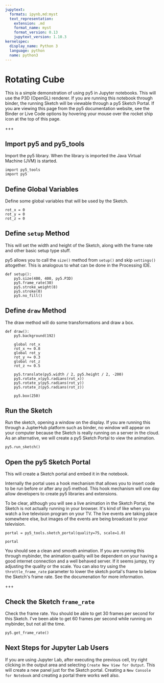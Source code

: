 ```yaml
---
jupytext:
  formats: ipynb,md:myst
  text_representation:
    extension: .md
    format_name: myst
    format_version: 0.13
    jupytext_version: 1.10.3
kernelspec:
  display_name: Python 3
  language: python
  name: python3
---
```


# Rotating Cube

This is a simple demonstration of using py5 in Jupyter notebooks. This will use the P3D (OpenGL) renderer. If you are running this notebook through binder, the running Sketch will be viewable through a py5 Sketch Portal. If you are viewing this page from the py5 documentation website, see the Binder or Live Code options by hovering your mouse over the rocket ship icon at the top of this page.

+++

## Import py5 and py5_tools

Import the py5 library. When the library is imported the Java Virtual Machine (JVM) is started.

```{code-cell} ipython3
import py5_tools
import py5
```

## Define Global Variables

Define some global variables that will be used by the Sketch.

```{code-cell} ipython3
rot_x = 0
rot_y = 0
rot_z = 0
```

## Define `setup` Method

This will set the width and height of the Sketch, along with the frame rate and other basic setup type stuff.

py5 allows you to call the `size()` method from `setup()` and skip `settings()` altogether. This is analogous to what can be done in the Processing IDE.

```{code-cell} ipython3
def setup():
    py5.size(400, 400, py5.P3D)
    py5.frame_rate(30)
    py5.stroke_weight(8)
    py5.stroke(0)
    py5.no_fill()
```

## Define `draw` Method

The draw method will do some transformations and draw a box.

```{code-cell} ipython3
def draw():
    py5.background(192)

    global rot_x
    rot_x += 0.8
    global rot_y
    rot_y += 0.3
    global rot_z
    rot_z += 0.5

    py5.translate(py5.width / 2, py5.height / 2, -200)
    py5.rotate_x(py5.radians(rot_x))
    py5.rotate_y(py5.radians(rot_y))
    py5.rotate_z(py5.radians(rot_z))

    py5.box(250)
```

## Run the Sketch

Run the sketch, opening a window on the display. If you are running this through a JupterHub platform such as binder, no window will appear on your computer because the Sketch is really running on a server in the cloud. As an alternative, we will create a py5 Sketch Portal to view the animation.

```{code-cell} ipython3
py5.run_sketch()
```

## Open the py5 Sketch Portal

This will create a Sketch portal and embed it in the notebook.

Internally the portal uses a hook mechanism that allows you to insert code to be run before or after any py5 method. This hook mechanism will one day allow developers to create py5 libraries and extensions.

To be clear, although you will see a live animation in the Sketch Portal, the Sketch is not actually running in your browser. It's kind of like when you watch a live television program on your TV. The live events are taking place somewhere else, but images of the events are being broadcast to your television.

```{code-cell} ipython3
portal = py5_tools.sketch_portal(quality=75, scale=1.0)

portal
```

You should see a clean and smooth animation. If you are running this through mybinder, the animation quality will be dependent on your having a good internet connection and a well behaved server. If it seems jumpy, try adjusting the quality or the scale. You can also try using the `throttle_frame_rate` parameter to lower the sketch portal's frame to below the Sketch's frame rate. See the documenation for more information.

+++

## Check the Sketch `frame_rate`

Check the frame rate. You should be able to get 30 frames per second for this Sketch. I've been able to get 60 frames per second while running on mybinder, but not all the time.

```{code-cell} ipython3
py5.get_frame_rate()
```

## Next Steps for Jupyter Lab Users

If you are using Jupyter Lab, after executing the previous cell, try right clicking in the output area and selecting `Create New View for Output`. This will create a new panel just for the Sketch portal. Creating a `New Console for Notebook` and creating a portal there works well also.

```{code-cell} ipython3

```

